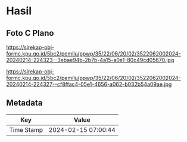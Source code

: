 # Hasil

## Foto C Plano

https://sirekap-obj-formc.kpu.go.id/5bc2/pemilu/ppwp/35/22/06/20/02/3522062002024-20240214-224323--3ebae94b-2b7b-4a15-a0e1-80c49cd05670.jpg

https://sirekap-obj-formc.kpu.go.id/5bc2/pemilu/ppwp/35/22/06/20/02/3522062002024-20240214-224327--cf8ffac4-05e1-4656-a062-b032b54a09ae.jpg


## Metadata

| Key        | Value               |
| ---------- | ------------------- |
| Time Stamp | 2024-02-15 07:00:44 |



